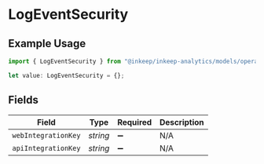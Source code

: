# LogEventSecurity

## Example Usage

```typescript
import { LogEventSecurity } from "@inkeep/inkeep-analytics/models/operations";

let value: LogEventSecurity = {};
```

## Fields

| Field               | Type                | Required            | Description         |
| ------------------- | ------------------- | ------------------- | ------------------- |
| `webIntegrationKey` | *string*            | :heavy_minus_sign:  | N/A                 |
| `apiIntegrationKey` | *string*            | :heavy_minus_sign:  | N/A                 |